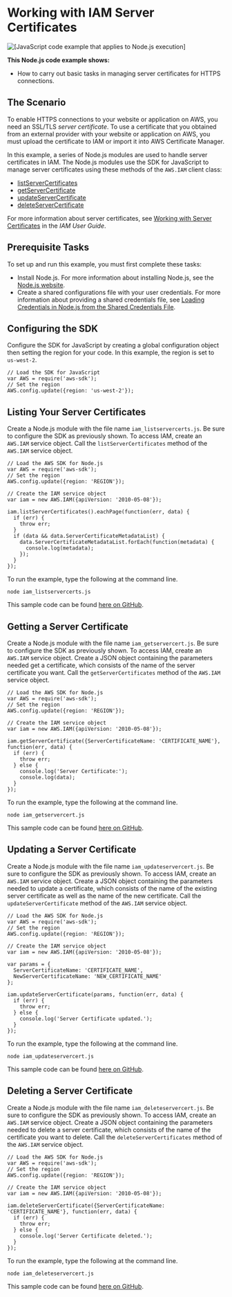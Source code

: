 # Working with IAM Server Certificates<a name="iam-examples-server-certificates"></a>

![\[JavaScript code example that applies to Node.js execution\]](http://docs.aws.amazon.com/sdk-for-javascript/v2/developer-guide/images/nodeicon.png)

**This Node\.js code example shows:**
+ How to carry out basic tasks in managing server certificates for HTTPS connections\.

## The Scenario<a name="iam-examples-server-certificates-scenario"></a>

To enable HTTPS connections to your website or application on AWS, you need an SSL/TLS *server certificate*\. To use a certificate that you obtained from an external provider with your website or application on AWS, you must upload the certificate to IAM or import it into AWS Certificate Manager\.

In this example, a series of Node\.js modules are used to handle server certificates in IAM\. The Node\.js modules use the SDK for JavaScript to manage server certificates using these methods of the `AWS.IAM` client class:
+ [listServerCertificates](https://docs.aws.amazon.com/AWSJavaScriptSDK/latest/AWS/IAM.html#listServerCertificates-property)
+ [getServerCertificate](https://docs.aws.amazon.com/AWSJavaScriptSDK/latest/AWS/IAM.html#getServerCertificate-property)
+ [updateServerCertificate](https://docs.aws.amazon.com/AWSJavaScriptSDK/latest/AWS/IAM.html#updateServerCertificate-property)
+ [deleteServerCertificate](https://docs.aws.amazon.com/AWSJavaScriptSDK/latest/AWS/IAM.html#deleteServerCertificate-property)

For more information about server certificates, see [Working with Server Certificates](https://docs.aws.amazon.com/IAM/latest/UserGuide/id_credentials_server-certs.html) in the *IAM User Guide*\.

## Prerequisite Tasks<a name="iam-examples-server-certificates-prerequisites"></a>

To set up and run this example, you must first complete these tasks:
+ Install Node\.js\. For more information about installing Node\.js, see the [Node\.js website](https://nodejs.org)\.
+ Create a shared configurations file with your user credentials\. For more information about providing a shared credentials file, see [Loading Credentials in Node\.js from the Shared Credentials File](loading-node-credentials-shared.md)\.

## Configuring the SDK<a name="iam-examples-server-certificates-configure-sdk"></a>

Configure the SDK for JavaScript by creating a global configuration object then setting the region for your code\. In this example, the region is set to `us-west-2`\.

```
// Load the SDK for JavaScript
var AWS = require('aws-sdk');
// Set the region 
AWS.config.update({region: 'us-west-2'});
```

## Listing Your Server Certificates<a name="iam-examples-server-certificates-listing"></a>

Create a Node\.js module with the file name `iam_listservercerts.js`\. Be sure to configure the SDK as previously shown\. To access IAM, create an `AWS.IAM` service object\. Call the `listServerCertificates` method of the `AWS.IAM` service object\.

```
// Load the AWS SDK for Node.js
var AWS = require('aws-sdk');
// Set the region 
AWS.config.update({region: 'REGION'});

// Create the IAM service object
var iam = new AWS.IAM({apiVersion: '2010-05-08'});

iam.listServerCertificates().eachPage(function(err, data) {
  if (err) {
    throw err;
  }
  if (data && data.ServerCertificateMetadataList) {
    data.ServerCertificateMetadataList.forEach(function(metadata) {
      console.log(metadata);
    });
  }
});
```

To run the example, type the following at the command line\.

```
node iam_listservercerts.js
```

This sample code can be found [here on GitHub](https://github.com/awsdocs/aws-doc-sdk-examples/blob/master/javascript/example_code/iam/iam_listservercerts.js)\.

## Getting a Server Certificate<a name="iam-examples-server-certificates-getting"></a>

Create a Node\.js module with the file name `iam_getservercert.js`\. Be sure to configure the SDK as previously shown\. To access IAM, create an `AWS.IAM` service object\. Create a JSON object containing the parameters needed get a certificate, which consists of the name of the server certificate you want\. Call the `getServerCertificates` method of the `AWS.IAM` service object\.

```
// Load the AWS SDK for Node.js
var AWS = require('aws-sdk');
// Set the region 
AWS.config.update({region: 'REGION'});

// Create the IAM service object
var iam = new AWS.IAM({apiVersion: '2010-05-08'});

iam.getServerCertificate({ServerCertificateName: 'CERTIFICATE_NAME'}, function(err, data) {
  if (err) {
    throw err;
  } else {
    console.log('Server Certificate:');
    console.log(data);
  }
});
```

To run the example, type the following at the command line\.

```
node iam_getservercert.js
```

This sample code can be found [here on GitHub](https://github.com/awsdocs/aws-doc-sdk-examples/blob/master/javascript/example_code/iam/iam_getservercert.js)\.

## Updating a Server Certificate<a name="iam-examples-server-certificates-updating"></a>

Create a Node\.js module with the file name `iam_updateservercert.js`\. Be sure to configure the SDK as previously shown\. To access IAM, create an `AWS.IAM` service object\. Create a JSON object containing the parameters needed to update a certificate, which consists of the name of the existing server certificate as well as the name of the new certificate\. Call the `updateServerCertificate` method of the `AWS.IAM` service object\.

```
// Load the AWS SDK for Node.js
var AWS = require('aws-sdk');
// Set the region 
AWS.config.update({region: 'REGION'});

// Create the IAM service object
var iam = new AWS.IAM({apiVersion: '2010-05-08'});

var params = {
  ServerCertificateName: 'CERTIFICATE_NAME',
  NewServerCertificateName: 'NEW_CERTIFICATE_NAME'
};

iam.updateServerCertificate(params, function(err, data) {
  if (err) {
    throw err;
  } else {
    console.log('Server Certificate updated.');
  }
});
```

To run the example, type the following at the command line\.

```
node iam_updateservercert.js
```

This sample code can be found [here on GitHub](https://github.com/awsdocs/aws-doc-sdk-examples/blob/master/javascript/example_code/iam/iam_updateservercert.js)\.

## Deleting a Server Certificate<a name="iam-examples-server-certificates-deleting"></a>

Create a Node\.js module with the file name `iam_deleteservercert.js`\. Be sure to configure the SDK as previously shown\. To access IAM, create an `AWS.IAM` service object\. Create a JSON object containing the parameters needed to delete a server certificate, which consists of the name of the certificate you want to delete\. Call the `deleteServerCertificates` method of the `AWS.IAM` service object\.

```
// Load the AWS SDK for Node.js
var AWS = require('aws-sdk');
// Set the region 
AWS.config.update({region: 'REGION'});

// Create the IAM service object
var iam = new AWS.IAM({apiVersion: '2010-05-08'});

iam.deleteServerCertificate({ServerCertificateName: 'CERTIFICATE_NAME'}, function(err, data) {
  if (err) {
    throw err;
  } else {
    console.log('Server Certificate deleted.');
  }
});
```

To run the example, type the following at the command line\.

```
node iam_deleteservercert.js
```

This sample code can be found [here on GitHub](https://github.com/awsdocs/aws-doc-sdk-examples/blob/master/javascript/example_code/iam/iam_deleteservercert.js)\.